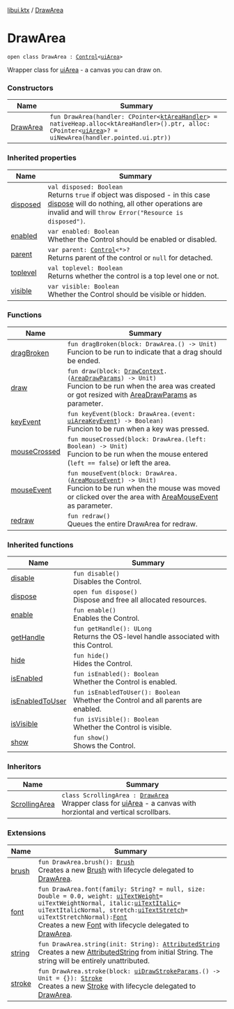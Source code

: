 [libui.ktx](../README.md) / [DrawArea](README.md)

# DrawArea

`open class DrawArea : `[`Control`](../-control/README.md)`<`[`uiArea`](../../libui/ui-area.md)`>`

Wrapper class for [uiArea](../../libui/ui-area.md) - a canvas you can draw on.

### Constructors

| Name | Summary |
|---|---|
| [DrawArea](-draw-area.md) | `fun DrawArea(handler: CPointer<`[`ktAreaHandler`](../../libui/kt-area-handler/README.md)`> = nativeHeap.alloc<ktAreaHandler>().ptr, alloc: CPointer<`[`uiArea`](../../libui/ui-area.md)`>? = uiNewArea(handler.pointed.ui.ptr))` |

### Inherited properties

| Name | Summary |
|---|---|
| [disposed](../-disposable/disposed.md) | `val disposed: Boolean`<br>Returns `true` if object was disposed - in this case [dispose](../-disposable/dispose.md) will do nothing, all other operations are invalid and will `throw Error("Resource is disposed")`. |
| [enabled](../-control/enabled.md) | `var enabled: Boolean`<br>Whether the Control should be enabled or disabled. |
| [parent](../-control/parent.md) | `var parent: `[`Control`](../-control/README.md)`<*>?`<br>Returns parent of the control or `null` for detached. |
| [toplevel](../-control/toplevel.md) | `val toplevel: Boolean`<br>Returns whether the control is a top level one or not. |
| [visible](../-control/visible.md) | `var visible: Boolean`<br>Whether the Control should be visible or hidden. |

### Functions

| Name | Summary |
|---|---|
| [dragBroken](drag-broken.md) | `fun dragBroken(block: DrawArea.() -> Unit)`<br>Funcion to be run to indicate that a drag should be ended. |
| [draw](draw.md) | `fun draw(block: `[`DrawContext`](../-draw-context.md)`.(`[`AreaDrawParams`](../-area-draw-params.md)`) -> Unit)`<br>Funcion to be run when the area was created or got resized with [AreaDrawParams](../-area-draw-params.md) as parameter. |
| [keyEvent](key-event.md) | `fun keyEvent(block: DrawArea.(event: `[`uiAreaKeyEvent`](../../libui/ui-area-key-event/README.md)`) -> Boolean)`<br>Funcion to be run when a key was pressed. |
| [mouseCrossed](mouse-crossed.md) | `fun mouseCrossed(block: DrawArea.(left: Boolean) -> Unit)`<br>Funcion to be run when the mouse entered (`left == false`) or left the area. |
| [mouseEvent](mouse-event.md) | `fun mouseEvent(block: DrawArea.(`[`AreaMouseEvent`](../-area-mouse-event.md)`) -> Unit)`<br>Funcion to be run when the mouse was moved or clicked over the area with [AreaMouseEvent](../-area-mouse-event.md) as parameter. |
| [redraw](redraw.md) | `fun redraw()`<br>Queues the entire DrawArea for redraw. |

### Inherited functions

| Name | Summary |
|---|---|
| [disable](../-control/disable.md) | `fun disable()`<br>Disables the Control. |
| [dispose](../-control/dispose.md) | `open fun dispose()`<br>Dispose and free all allocated resources. |
| [enable](../-control/enable.md) | `fun enable()`<br>Enables the Control. |
| [getHandle](../-control/get-handle.md) | `fun getHandle(): ULong`<br>Returns the OS-level handle associated with this Control. |
| [hide](../-control/hide.md) | `fun hide()`<br>Hides the Control. |
| [isEnabled](../-control/is-enabled.md) | `fun isEnabled(): Boolean`<br>Whether the Control is enabled. |
| [isEnabledToUser](../-control/is-enabled-to-user.md) | `fun isEnabledToUser(): Boolean`<br>Whether the Control and all parents are enabled. |
| [isVisible](../-control/is-visible.md) | `fun isVisible(): Boolean`<br>Whether the Control is visible. |
| [show](../-control/show.md) | `fun show()`<br>Shows the Control. |

### Inheritors

| Name | Summary |
|---|---|
| [ScrollingArea](../-scrolling-area/README.md) | `class ScrollingArea : `[`DrawArea`](README.md)<br>Wrapper class for [uiArea](../../libui/ui-area.md) - a canvas with horziontal and vertical scrollbars. |

### Extensions

| Name | Summary |
|---|---|
| [brush](../../libui.ktx.draw/brush.md) | `fun DrawArea.brush(): `[`Brush`](../../libui.ktx.draw/-brush/README.md)<br>Creates a new [Brush](../../libui.ktx.draw/-brush/README.md) with lifecycle delegated to [DrawArea](README.md). |
| [font](../../libui.ktx.draw/font.md) | `fun DrawArea.font(family: String? = null, size: Double = 0.0, weight: `[`uiTextWeight`](../../libui/ui-text-weight.md)` = uiTextWeightNormal, italic: `[`uiTextItalic`](../../libui/ui-text-italic.md)` = uiTextItalicNormal, stretch: `[`uiTextStretch`](../../libui/ui-text-stretch.md)` = uiTextStretchNormal): `[`Font`](../../libui.ktx.draw/-font/README.md)<br>Creates a new [Font](../../libui.ktx.draw/-font/README.md) with lifecycle delegated to [DrawArea](README.md). |
| [string](../../libui.ktx.draw/string.md) | `fun DrawArea.string(init: String): `[`AttributedString`](../../libui.ktx.draw/-attributed-string/README.md)<br>Creates a new [AttributedString](../../libui.ktx.draw/-attributed-string/README.md) from initial String. The string will be entirely unattributed. |
| [stroke](../../libui.ktx.draw/stroke.md) | `fun DrawArea.stroke(block: `[`uiDrawStrokeParams`](../../libui/ui-draw-stroke-params/README.md)`.() -> Unit = {}): `[`Stroke`](../../libui.ktx.draw/-stroke/README.md)<br>Creates a new [Stroke](../../libui.ktx.draw/-stroke/README.md) with lifecycle delegated to [DrawArea](README.md). |
